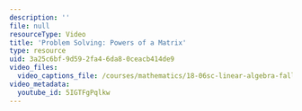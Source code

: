 ```yaml
---
description: ''
file: null
resourceType: Video
title: 'Problem Solving: Powers of a Matrix'
type: resource
uid: 3a25c6bf-9d59-2fa4-6da8-0ceacb414de9
video_files:
  video_captions_file: /courses/mathematics/18-06sc-linear-algebra-fall-2011/least-squares-determinants-and-eigenvalues/diagonalization-and-powers-of-a/problem-solving-powers-of-a-matrix/5IGTFgPqlkw.vtt
video_metadata:
  youtube_id: 5IGTFgPqlkw
---
```

